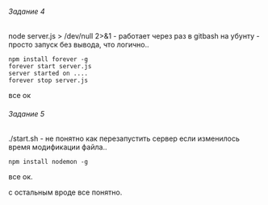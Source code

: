 ###### Задание 4
node server.js > /dev/null 2>&1  - работает через раз в gitbash
на убунту - просто запуск без вывода, что логично..
```
npm install forever -g
forever start server.js
server started on ....
forever stop server.js
```
все ок
    
###### Задание 5
./start.sh - не понятно как перезапустить сервер если изменилось время модификации файла..
```
npm install nodemon -g
```
все ок. 
    
с остальным вроде все понятно.